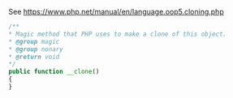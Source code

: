 See https://www.php.net/manual/en/language.oop5.cloning.php

```php
/**
* Magic method that PHP uses to make a clone of this object.
* @group magic
* @group nonary
* @return void
*/
public function __clone()
{
}
```
